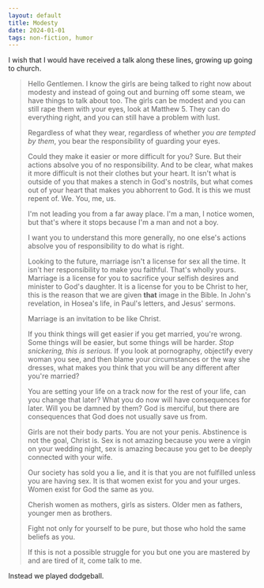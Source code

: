```yaml
---
layout: default
title: Modesty
date: 2024-01-01
tags: non-fiction, humor
---
```

I wish that I would have received a talk along these lines, growing up going to church. 

> Hello Gentlemen. I know the girls are being talked to right now about modesty and instead of going out and burning off some steam, we have things to talk about too. The girls can be modest and you can still rape them with your eyes, look at Matthew 5. They can do everything right, and you can still have a problem with lust.
>
> Regardless of what they wear, regardless of whether *you are tempted by them*, you bear the responsibility of guarding your eyes. 
>
> Could they make it easier or more difficult for you? Sure. But their actions absolve you of no responsibility. And to be clear, what makes it more difficult is not their clothes but your heart. It isn't what is outside of you that makes a stench in God's nostrils, but what comes out of your heart that makes you abhorrent to God. It is this we must repent of. We. You, me, us. 
>
> I'm not leading you from a far away place. I'm a man, I notice women, but that's where it stops because I'm a man and not a boy. 
>
> I want you to understand this more generally, no one else's actions absolve you of responsibility to do what is right. 
>
> Looking to the future, marriage isn't a license for sex all the time. It isn't her responsibility to make you faithful. That's wholly yours. Marriage is a license for you to sacrifice your selfish desires and minister to God's daughter. It is a license for you to be Christ to her, this is the reason that we are given **that** image in the Bible. In John's revelation, in Hosea's life, in Paul's letters, and Jesus' sermons. 
>
> Marriage is an invitation to be like Christ. 
>
> If you think things will get easier if you get married, you're wrong. Some things will be easier, but some things will be harder. *Stop snickering, this is serious.* If you look at pornography, objectify every woman you see, and then blame your circumstances or the way she dresses, what makes you think that you will be any different after you're married? 
>
> You are setting your life on a track now for the rest of your life, can you change that later? What you do now will have consequences for later. Will you be damned by them? God is merciful, but there are consequences that God does not usually save us from.
>
> Girls are not their body parts. You are not your penis. Abstinence is not the goal, Christ is. Sex is not amazing because you were a virgin on your wedding night, sex is amazing because you get to be deeply connected with your wife. 
>
> Our society has sold you a lie, and it is that you are not fulfilled unless you are having sex. It is that women exist for you and your urges. Women exist for God the same as you. 
>
> Cherish women as mothers, girls as sisters. Older men as fathers, younger men as brothers. 
>
> Fight not only for yourself to be pure, but those who hold the same beliefs as you. 
>
> If this is not a possible struggle for you but one you are mastered by and are tired of it, come talk to me. 

Instead we played dodgeball. 